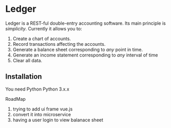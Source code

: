 # Ledger

Ledger is a REST-ful double-entry accounting software. Its main principle is
_simplicity_. Currently it allows you to:

1. Create a chart of accounts.
2. Record transactions affecting the accounts.
3. Generate a balance sheet corresponding to _any_ point in time.
4. Generate an income statement corresponding to _any_ interval of time
5. Clear all data.

## Installation

You need Python Python 3.x.x


RoadMap

1. trying to add ui frame vue.js 
2. convert it into microservice
3. having a user login to view balanace sheet
